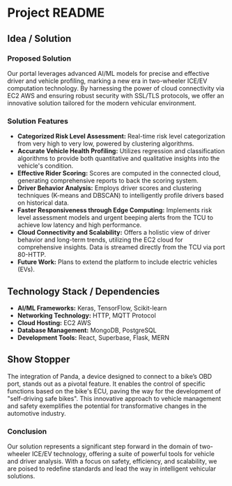 # Project README

## Idea / Solution

### Proposed Solution
Our portal leverages advanced AI/ML models for precise and effective driver and vehicle profiling, marking a new era in two-wheeler ICE/EV computation technology. By harnessing the power of cloud connectivity via EC2 AWS and ensuring robust security with SSL/TLS protocols, we offer an innovative solution tailored for the modern vehicular environment.

### Solution Features

- **Categorized Risk Level Assessment:** Real-time risk level categorization from very high to very low, powered by clustering algorithms.
- **Accurate Vehicle Health Profiling:** Utilizes regression and classification algorithms to provide both quantitative and qualitative insights into the vehicle's condition.
- **Effective Rider Scoring:** Scores are computed in the connected cloud, generating comprehensive reports to back the scoring system.
- **Driver Behavior Analysis:** Employs driver scores and clustering techniques (K-means and DBSCAN) to intelligently profile drivers based on historical data.
- **Faster Responsiveness through Edge Computing:** Implements risk level assessment models and urgent beeping alerts from the TCU to achieve low latency and high performance.
- **Cloud Connectivity and Scalability:** Offers a holistic view of driver behavior and long-term trends, utilizing the EC2 cloud for comprehensive insights. Data is streamed directly from the TCU via port 80-HTTP.
- **Future Work:** Plans to extend the platform to include electric vehicles (EVs).

## Technology Stack / Dependencies

- **AI/ML Frameworks:** Keras, TensorFlow, Scikit-learn
- **Networking Technology:** HTTP, MQTT Protocol
- **Cloud Hosting:** EC2 AWS
- **Database Management:** MongoDB, PostgreSQL
- **Development Tools:** React, Superbase, Flask, MERN

## Show Stopper

The integration of Panda, a device designed to connect to a bike’s OBD port, stands out as a pivotal feature. It enables the control of specific functions based on the bike's ECU, paving the way for the development of "self-driving safe bikes". This innovative approach to vehicle management and safety exemplifies the potential for transformative changes in the automotive industry.

### Conclusion

Our solution represents a significant step forward in the domain of two-wheeler ICE/EV technology, offering a suite of powerful tools for vehicle and driver analysis. With a focus on safety, efficiency, and scalability, we are poised to redefine standards and lead the way in intelligent vehicular solutions.
